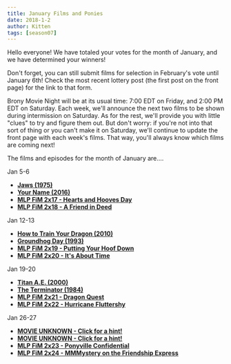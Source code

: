 ```yaml
---
title: January Films and Ponies
date: 2018-1-2
author: Kitten
tags: [season07]
---
```


Hello everyone!  We have totaled your votes for the month of January, and we have determined your winners!

Don't forget, you can still submit films for selection in February's vote until January 6th!  Check the most recent lottery post (the first post on the front page) for the link to that form.

Brony Movie Night will be at its usual time: 7:00 EDT on Friday, and 2:00 PM EDT on Saturday.  Each week, we'll announce the next two films to be shown during intermission on Saturday.  As for the rest, we'll provide you with little "clues" to try and figure them out.  But don't worry: if you're not into that sort of thing or you can't make it on Saturday, we'll continue to update the front page with each week's films.  That way, you'll always know which films are coming next!

The films and episodes for the month of January are....

Jan 5-6
-	**[Jaws (1975)][m1]**
-	**[Your Name (2016)][m2]**
-	**[MLP FiM 2x17 - Hearts and Hooves Day][p1]**
-	**[MLP FiM 2x18 - A Friend in Deed][p2]**

Jan 12-13
-	**[How to Train Your Dragon (2010)][m3]**
-	**[Groundhog Day (1993)][m4]**
-	**[MLP FiM 2x19 - Putting Your Hoof Down][p3]**
-	**[MLP FiM 2x20 - It's About Time][p4]**

Jan 19-20
-	**[Titan A.E. (2000)][m5]**
-	**[The Terminator (1984)][m6]**
-	**[MLP FiM 2x21 - Dragon Quest][p5]**
-	**[MLP FiM 2x22 - Hurricane Fluttershy][p6]**

Jan 26-27
-	**[MOVIE UNKNOWN - Click for a hint!][m7]**
-	**[MOVIE UNKNOWN - Click for a hint!][m8]**
-	**[MLP FiM 2x23 - Ponyville Confidential][p7]**
-	**[MLP FiM 2x24 - MMMystery on the Friendship Express][p8]**

[m1]: http://www.imdb.com/title/tt0073195/
[m2]: http://www.imdb.com/title/tt5311514/
[m3]: http://www.imdb.com/title/tt0892769/
[m4]: http://www.imdb.com/title/tt0107048/
[m5]: http://www.imdb.com/title/tt0120913/
[m6]: http://www.imdb.com/title/tt0088247/
[m7]: https://i.imgur.com/ApuFVic.png
[m8]: https://i.imgur.com/w2aJqVp.jpg
[p1]: http://www.imdb.com/title/tt2173455/
[p2]: http://www.imdb.com/title/tt2195243/
[p3]: http://www.imdb.com/title/tt2230279/
[p4]: http://www.imdb.com/title/tt2237435/
[p5]: http://www.imdb.com/title/tt2247709/
[p6]: http://www.imdb.com/title/tt2267619/
[p7]: http://www.imdb.com/title/tt2284601/
[p8]: http://www.imdb.com/title/tt2298987/
